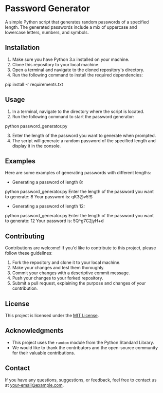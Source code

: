 # Password Generator

A simple Python script that generates random passwords of a specified length. The generated passwords include a mix of uppercase and lowercase letters, numbers, and symbols.

## Installation

1. Make sure you have Python 3.x installed on your machine.
2. Clone this repository to your local machine.
3. Open a terminal and navigate to the cloned repository's directory.
4. Run the following command to install the required dependencies: 

pip install -r requirements.txt

 ## Usage

1. In a terminal, navigate to the directory where the script is located.
2. Run the following command to start the password generator: 

python password_generator.py

3. Enter the length of the password you want to generate when prompted.
4. The script will generate a random password of the specified length and display it in the console.

## Examples

Here are some examples of generating passwords with different lengths:

- Generating a password of length 8: 

python password_generator.py
Enter the length of the password you want to generate: 8
Your password is: qK3@v5!S

 - Generating a password of length 12: 

python password_generator.py
Enter the length of the password you want to generate: 12
Your password is: 5Q^g7C2jyH+d 

 ## Contributing

Contributions are welcome! If you'd like to contribute to this project, please follow these guidelines:

1. Fork the repository and clone it to your local machine.
2. Make your changes and test them thoroughly.
3. Commit your changes with a descriptive commit message.
4. Push your changes to your forked repository.
5. Submit a pull request, explaining the purpose and changes of your contribution.

## License

This project is licensed under the [MIT License](LICENSE).

## Acknowledgments

- This project uses the `random` module from the Python Standard Library.
- We would like to thank the contributors and the open-source community for their valuable contributions.

## Contact

If you have any questions, suggestions, or feedback, feel free to contact us at [your-email@example.com](mailto:your-email@example.com). 
